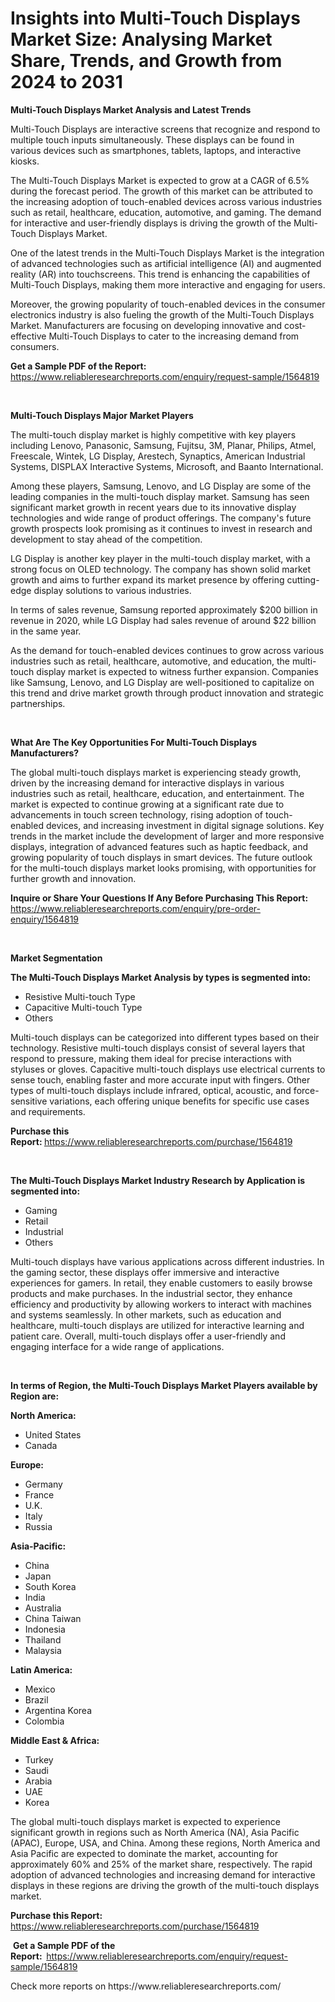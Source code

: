 <p><h1>Insights into Multi-Touch Displays Market Size: Analysing Market Share, Trends, and Growth from 2024 to 2031</h1></p><p><strong>Multi-Touch Displays Market Analysis and Latest Trends</strong></p>
<p><p>Multi-Touch Displays are interactive screens that recognize and respond to multiple touch inputs simultaneously. These displays can be found in various devices such as smartphones, tablets, laptops, and interactive kiosks.</p><p>The Multi-Touch Displays Market is expected to grow at a CAGR of 6.5% during the forecast period. The growth of this market can be attributed to the increasing adoption of touch-enabled devices across various industries such as retail, healthcare, education, automotive, and gaming. The demand for interactive and user-friendly displays is driving the growth of the Multi-Touch Displays Market.</p><p>One of the latest trends in the Multi-Touch Displays Market is the integration of advanced technologies such as artificial intelligence (AI) and augmented reality (AR) into touchscreens. This trend is enhancing the capabilities of Multi-Touch Displays, making them more interactive and engaging for users.</p><p>Moreover, the growing popularity of touch-enabled devices in the consumer electronics industry is also fueling the growth of the Multi-Touch Displays Market. Manufacturers are focusing on developing innovative and cost-effective Multi-Touch Displays to cater to the increasing demand from consumers.</p></p>
<p><strong>Get a Sample PDF of the Report:&nbsp;</strong> <a href="https://www.reliableresearchreports.com/enquiry/request-sample/1564819">https://www.reliableresearchreports.com/enquiry/request-sample/1564819</a></p>
<p>&nbsp;</p>
<p><strong>Multi-Touch Displays Major Market Players</strong></p>
<p><p>The multi-touch display market is highly competitive with key players including Lenovo, Panasonic, Samsung, Fujitsu, 3M, Planar, Philips, Atmel, Freescale, Wintek, LG Display, Arestech, Synaptics, American Industrial Systems, DISPLAX Interactive Systems, Microsoft, and Baanto International.</p><p>Among these players, Samsung, Lenovo, and LG Display are some of the leading companies in the multi-touch display market. Samsung has seen significant market growth in recent years due to its innovative display technologies and wide range of product offerings. The company's future growth prospects look promising as it continues to invest in research and development to stay ahead of the competition.</p><p>LG Display is another key player in the multi-touch display market, with a strong focus on OLED technology. The company has shown solid market growth and aims to further expand its market presence by offering cutting-edge display solutions to various industries.</p><p>In terms of sales revenue, Samsung reported approximately $200 billion in revenue in 2020, while LG Display had sales revenue of around $22 billion in the same year.</p><p>As the demand for touch-enabled devices continues to grow across various industries such as retail, healthcare, automotive, and education, the multi-touch display market is expected to witness further expansion. Companies like Samsung, Lenovo, and LG Display are well-positioned to capitalize on this trend and drive market growth through product innovation and strategic partnerships.</p></p>
<p>&nbsp;</p>
<p><strong>What Are The Key Opportunities For Multi-Touch Displays Manufacturers?</strong></p>
<p><p>The global multi-touch displays market is experiencing steady growth, driven by the increasing demand for interactive displays in various industries such as retail, healthcare, education, and entertainment. The market is expected to continue growing at a significant rate due to advancements in touch screen technology, rising adoption of touch-enabled devices, and increasing investment in digital signage solutions. Key trends in the market include the development of larger and more responsive displays, integration of advanced features such as haptic feedback, and growing popularity of touch displays in smart devices. The future outlook for the multi-touch displays market looks promising, with opportunities for further growth and innovation.</p></p>
<p><strong>Inquire or Share Your Questions If Any Before Purchasing This Report:</strong> <a href="https://www.reliableresearchreports.com/enquiry/pre-order-enquiry/1564819">https://www.reliableresearchreports.com/enquiry/pre-order-enquiry/1564819</a></p>
<p>&nbsp;</p>
<p><strong>Market Segmentation</strong></p>
<p><strong>The Multi-Touch Displays Market Analysis by types is segmented into:</strong></p>
<p><ul><li>Resistive Multi-touch Type</li><li>Capacitive Multi-touch Type</li><li>Others</li></ul></p>
<p><p>Multi-touch displays can be categorized into different types based on their technology. Resistive multi-touch displays consist of several layers that respond to pressure, making them ideal for precise interactions with styluses or gloves. Capacitive multi-touch displays use electrical currents to sense touch, enabling faster and more accurate input with fingers. Other types of multi-touch displays include infrared, optical, acoustic, and force-sensitive variations, each offering unique benefits for specific use cases and requirements.</p></p>
<p><strong>Purchase this Report:&nbsp;</strong><a href="https://www.reliableresearchreports.com/purchase/1564819">https://www.reliableresearchreports.com/purchase/1564819</a></p>
<p>&nbsp;</p>
<p><strong>The Multi-Touch Displays Market Industry Research by Application is segmented into:</strong></p>
<p><ul><li>Gaming</li><li>Retail</li><li>Industrial</li><li>Others</li></ul></p>
<p><p>Multi-touch displays have various applications across different industries. In the gaming sector, these displays offer immersive and interactive experiences for gamers. In retail, they enable customers to easily browse products and make purchases. In the industrial sector, they enhance efficiency and productivity by allowing workers to interact with machines and systems seamlessly. In other markets, such as education and healthcare, multi-touch displays are utilized for interactive learning and patient care. Overall, multi-touch displays offer a user-friendly and engaging interface for a wide range of applications.</p></p>
<p>&nbsp;</p>
<p><strong>In terms of Region, the Multi-Touch Displays Market Players available by Region are:</strong></p>
<p>
    <p> <strong> North America: </strong>
        <ul>
            <li>United States</li>
            <li>Canada</li>
        </ul>
        </p> 
    <p> <strong> Europe: </strong>
        <ul>
            <li>Germany</li>
            <li>France</li>
            <li>U.K.</li>
            <li>Italy</li>
            <li>Russia</li>
        </ul>
        </p> 
    <p> <strong> Asia-Pacific: </strong>
        <ul>
            <li>China</li>
            <li>Japan</li>
            <li>South Korea</li>
            <li>India</li>
            <li>Australia</li>
            <li>China Taiwan</li>
            <li>Indonesia</li>
            <li>Thailand</li>
            <li>Malaysia</li>
        </ul>
        </p> 
    <p> <strong> Latin America: </strong>
        <ul>
            <li>Mexico</li>
            <li>Brazil</li>
            <li>Argentina Korea</li>
            <li>Colombia</li>
        </ul>
        </p> 
    <p> <strong> Middle East & Africa: </strong>
        <ul>
            <li>Turkey</li>
            <li>Saudi</li>
            <li>Arabia</li>
            <li>UAE</li>
            <li>Korea</li>
        </ul>
    </p>
    </p>
<p><p>The global multi-touch displays market is expected to experience significant growth in regions such as North America (NA), Asia Pacific (APAC), Europe, USA, and China. Among these regions, North America and Asia Pacific are expected to dominate the market, accounting for approximately 60% and 25% of the market share, respectively. The rapid adoption of advanced technologies and increasing demand for interactive displays in these regions are driving the growth of the multi-touch displays market.</p></p>
<p><strong>Purchase this Report: </strong><a href="https://www.reliableresearchreports.com/purchase/1564819">https://www.reliableresearchreports.com/purchase/1564819</a></p>
<p>&nbsp;<strong>Get a Sample PDF of the Report:&nbsp;&nbsp;</strong><a href="https://www.reliableresearchreports.com/enquiry/request-sample/1564819">https://www.reliableresearchreports.com/enquiry/request-sample/1564819</a></p>
<p><strong></strong></p>
<p>Check more reports on https://www.reliableresearchreports.com/</p>